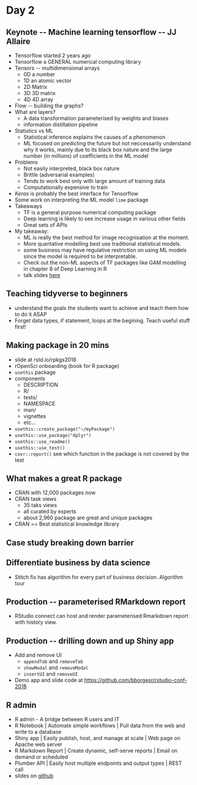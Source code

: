 # Day 2

## Keynote -- Machine learning tensorflow -- JJ Allaire

* Tensorflow started 2 years ago
* Tensorflow a GENERAL numerical computing library
* Tensors -- multidimensional arrays
    - 0D a number
    - 1D an atomic vector
    - 2D Matrix
    - 3D 3D matrix
    - 4D 4D array
* Flow -- building the graphs?
* What are layers?
    - A data transformation parameterised by weights and biases
    - information distillation pipeline
* Statistics vs ML
    - Statistical inference explains the causes of a phenomenon
    - ML focused on predicting the future but not neccessarily understand why it works, mainly due to its black box nature and the large number (in millions) of coefficients in the ML model
* Problems
    - Not easily interpreted, black box nature
    - Brittle (adversarial examples)
    - Tends to work best only with large amount of training data
    - Computationally expensive to train
* _Keras_ is probably the best interface for Tensorflow
* Some work on interpreting the ML model `lime` package
* Takeaways
    - TF is a general purpose numerical computing package
    - Deep learning is likely to see increase usage in various other fields
    - Great sets of APIs
* My takeaway: 
    - ML is really the best method for image recognisation at the moment. 
    - More quantative modelling best use traditional statistical models.
    - some business may have regulative restriction on using ML models since the model is required to be interpretable.
    - Check out the non-ML aspects of TF packages like GAM modelling in chapter 8 of Deep Learning in R
    - talk slides [here](rstd.io/ml-with-tensorflow-and-r/)

## Teaching tidyverse to beginners

* understand the goals the students want to achieve and teach them how to do it ASAP
* Forget data types, if statement, loops at the begining. Teach useful stuff first!

## Making package in 20 mins

* slide at rstd.io/rpkgs2018
* rOpenSci onboarding (book for R package)
* `usethis` package
* components
    - DESCRIPTION
    - R/
    - tests/
    - NAMESPACE
    - man/
    - vignettes
    - etc...
* `usethis::create_package("~/myPackage")`
* `usethis::use_package("dplyr")`
* `usethis::use_readme()`
* `usethis::use_test()`
* `covr::report()` see which function in the package is not covered by the test

## What makes a great R package

* CRAN with 12,000 packages now
* CRAN task views
    - 35 taks views
    - all curated by experts
    - about 2,960 package are great and unique packages
* CRAN == Best statistical knowledge library

## Case study breaking down barrier

## Differentiate business by data science

* Stitch fix has algorithm for every part of business decision. Algorithm tour

## Production -- parameterised RMarkdown report

* RStudio connect can host and render parameterised Rmarkdown report with history view.

## Production -- drilling down and up Shiny app

* Add and remove UI
    - `appendTab` and `removeTab`
    - `showModal` and `removeModal`
    - `insertUI` and `removeUI`
* Demo app and slide code at https://github.com/bborgesr/rstudio-conf-2018

## R admin

* R admin - A bridge between R users and IT
* R Notebook | Automate simple workflows | Pull data from the web and write to a database
* Shiny app | Easily publish, host, and manage at scale | Web page on Apache web server
* R Markdown Report | Create dynamic, self-serve reports | Email on demand or scheduled
* Plumber API | Easily host multiple endpoints and output types | REST call
* slides on [github](https://github.com/nwstephens/r-admin-2018)

